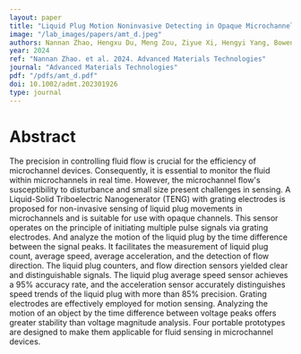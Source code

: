 ```yaml
---
layout: paper
title: "Liquid Plug Motion Noninvasive Detecting in Opaque Microchannels via Grating Electrodes-Based Liquid-Solid Nanogenerator"
image: "/lab_images/papers/amt_d.jpeg"
authors: Nannan Zhao, Hengxu Du, Meng Zou, Ziyue Xi, Hengyi Yang, Bowen Dong, Yawei Wang, Hongyong Yu, Ruijiang Xu, Fangyang Dong, Huiwen Wang, Minyi Xu
year: 2024
ref: "Nannan Zhao. et al. 2024. Advanced Materials Technologies"
journal: "Advanced Materials Technologies"
pdf: "/pdfs/amt_d.pdf"
doi: 10.1002/admt.202301926
type: journal
---
```


# Abstract

The precision in controlling fluid flow is crucial for the efficiency of microchannel devices. Consequently, it is essential to monitor the fluid within microchannels in real time. However, the microchannel flow's susceptibility to disturbance and small size present challenges in sensing. A Liquid-Solid Triboelectric Nanogenerator (TENG) with grating electrodes is proposed for non-invasive sensing of liquid plug movements in microchannels and is suitable for use with opaque channels. This sensor operates on the principle of initiating multiple pulse signals via grating electrodes. And analyze the motion of the liquid plug by the time difference between the signal peaks. It facilitates the measurement of liquid plug count, average speed, average acceleration, and the detection of flow direction. The liquid plug counters, and flow direction sensors yielded clear and distinguishable signals. The liquid plug average speed sensor achieves a 95% accuracy rate, and the acceleration sensor accurately distinguishes speed trends of the liquid plug with more than 85% precision. Grating electrodes are effectively employed for motion sensing. Analyzing the motion of an object by the time difference between voltage peaks offers greater stability than voltage magnitude analysis. Four portable prototypes are designed to make them applicable for fluid sensing in microchannel devices.





